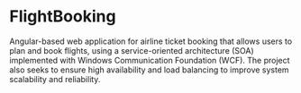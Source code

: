 # FlightBooking
Angular-based web application for airline ticket booking that allows users to plan and book flights, using a service-oriented architecture (SOA) implemented with Windows Communication Foundation (WCF). The project also seeks to ensure high availability and load balancing to improve system scalability and reliability.
